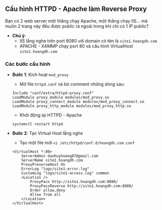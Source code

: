 ## Cấu hình HTTPD - Apache làm Reverse ProxyBạn có 2 web server một thằng chạy Apache, một thằng chạy IIS... mà muốn 2 trang này đều được public ra ngoài trong khi chỉ có 1 IP public? - **Chú ý**:	- IIS lắng nghe trên port 8080 với domain có tên là `site1.hoangdh.com`	- APACHE - XAMMP chạy port 80 và cấu hình VirtualHost `site1.hoangdh.com`### Các bước cấu hình- **Bước 1**: Kích hoạt `mod_proxy`		- Mở file `httpd.conf` và bỏ comment những dòng sau:		```	Include "conf/extra/httpd-proxy.conf"	LoadModule proxy_module modules/mod_proxy.so	LoadModule proxy_connect_module modules/mod_proxy_connect.so	LoadModule proxy_http_module modules/mod_proxy_http.so	```		- Khởi động lại HTTPD - Apache		```	systemctl restart httpd	```	- **Bước 2**: Tạo Virtual Host lắng nghe	- Tạo một file mới `vi /etc/httpd/conf.d/hoangdh.com.conf`	```	<VirtualHost *:80>		ServerAdmin daohuyhoang87@gmail.com		ServerName site1.hoangdh.com		ProxyPreserveHost On		ErrorLog "logs/site1-error.log"		CustomLog "logs/site1-access.log" common		<Location />			ProxyPass http://site1.hoangdh.com:8080/			ProxyPassReverse http://site1.hoangdh.com:8080/			Order allow,deny			Allow from all		</Location>	</VirtualHost>	```	